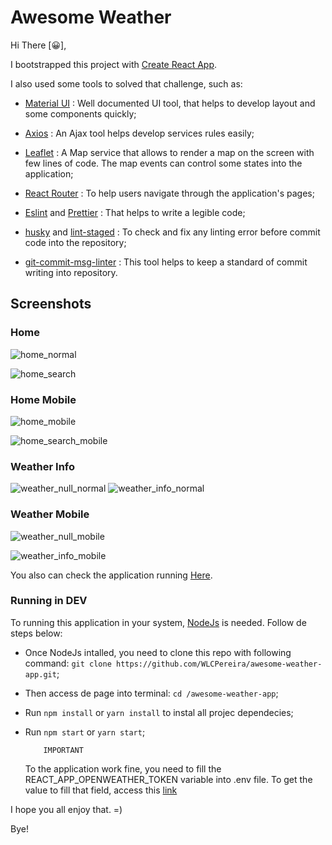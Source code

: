 # Awesome Weather

Hi There [:grinning:],

I bootstrapped this project with [Create React App](https://github.com/facebook/create-react-app).

I also used some tools to solved that challenge, such as:

- [Material UI](https://material-ui.com/) : Well documented UI tool, that helps to develop layout and some components quickly;

- [Axios](https://axios-http.com/) : An Ajax tool helps develop services rules easily;

- [Leaflet](https://leafletjs.com/) : A Map service that allows to render a map on the screen with few lines of code. The map events can control some states into the application;

- [React Router](https://reactrouter.com/) : To help users navigate through the application's pages;

- [Eslint](https://eslint.org/) and [Prettier](https://prettier.io/) : That helps to write a legible code;

- [husky](https://www.husky.io/) and [lint-staged](https://opencollective.com/lint-staged) : To check and fix any linting error before commit code into the repository;

- [git-commit-msg-linter](https://github.com/legend80s/commit-msg-linter#readme) : This tool helps to keep a standard of commit writing into repository.

## Screenshots

### Home

![home_normal](./Doc/img/home_normal.png)

![home_search](./Doc/img/home_searchok_normal.png)

### Home Mobile

![home_mobile](./Doc/img/home_mobile.png)

![home_search_mobile](./Doc/img/home_searchok_mobile.png)

### Weather Info

![weather_null_normal](./Doc/img/weather_statusnull_normal.png)
![weather_info_normal](./Doc/img/weather_info_normal.png)

### Weather Mobile

![weather_null_mobile](./Doc/img/weather_statusnull_mobile.png)

![weather_info_mobile](./Doc/img/weather_info_mobile.png)

You also can check the application running [Here](https://awesome-weather-react-app.netlify.app).

### Running in DEV

To running this application in your system, [NodeJs](https://nodejs.org/en/) is needed. Follow de steps below:

- Once NodeJs intalled, you need to clone this repo with following command: `git clone https://github.com/WLCPereira/awesome-weather-app.git`;

- Then access de page into terminal: `cd /awesome-weather-app`;

- Run `npm install` or `yarn install` to instal all projec dependecies;

- Run `npm start` or `yarn start`;

          IMPORTANT

  To the application work fine, you need to fill the REACT_APP_OPENWEATHER_TOKEN variable into .env file. To get the value to fill that field, access this [link](https://home.openweathermap.org/users/sign_up)

I hope you all enjoy that. =)

Bye!
